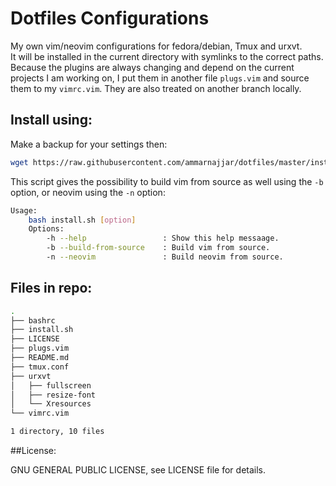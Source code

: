 # Dotfiles Configurations

My own vim/neovim configurations for fedora/debian, Tmux and urxvt.  
It will be installed in the current directory with symlinks to the correct paths.  
Because the plugins are always changing and depend on the current projects I am working on, I put them in another file `plugs.vim` and source them to my `vimrc.vim`. They are also treated on another branch locally.

## Install using: 

Make a backup for your settings then:

```bash
wget https://raw.githubusercontent.com/ammarnajjar/dotfiles/master/install.sh && bash install.sh
```
This script gives the possibility to build vim from source as well using the `-b` option, or neovim using the `-n` option:

```bash
Usage:
    bash install.sh [option]
    Options:
        -h --help                 : Show this help messaage.
        -b --build-from-source    : Build vim from source.
        -n --neovim               : Build neovim from source.
```

## Files in repo:

```bash
.
├── bashrc
├── install.sh
├── LICENSE
├── plugs.vim
├── README.md
├── tmux.conf
├── urxvt
│   ├── fullscreen
│   ├── resize-font
│   └── Xresources
└── vimrc.vim

1 directory, 10 files
```

##License:

GNU GENERAL PUBLIC LICENSE, see LICENSE file for details.
